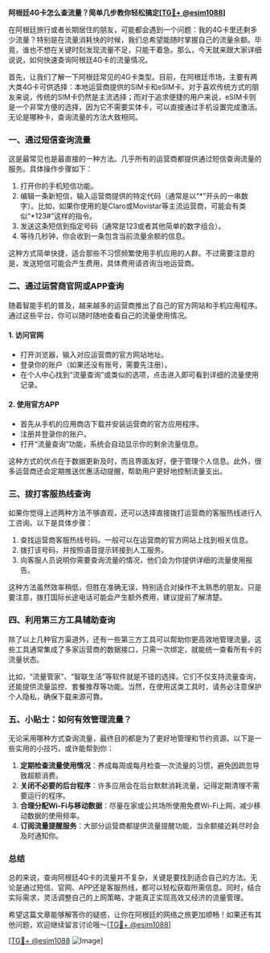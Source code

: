 **阿根廷4G卡怎么查流量？简单几步教你轻松搞定[[TG💪+ @esim1088](https://t.me/s/esim1088)]**

在阿根廷旅行或者长期居住的朋友，可能都会遇到一个问题：我的4G卡里还剩多少流量？特别是在流量消耗快的时候，我们总希望能随时掌握自己的流量余额。毕竟，谁也不想在关键时刻发现流量不足，只能干着急。那么，今天就来跟大家详细说说，如何快速查询阿根廷4G卡的流量情况。

首先，让我们了解一下阿根廷常见的4G卡类型。目前，在阿根廷市场，主要有两大类4G卡可供选择：本地运营商提供的SIM卡和eSIM卡。对于喜欢传统方式的朋友来说，传统的SIM卡仍然是主流选择；而对于追求便捷的用户来说，eSIM卡则是一个非常方便的选择，因为它不需要实体卡，可以直接通过手机设置完成激活。无论是哪种卡，查询流量的方法大致相同。

### **一、通过短信查询流量**

这是最常见也是最直接的一种方法。几乎所有的运营商都提供通过短信查询流量的服务。具体操作步骤如下：

1. 打开你的手机短信功能。
2. 编辑一条新短信，输入运营商提供的特定代码（通常是以“*”开头的一串数字）。比如，如果你使用的是Claro或Movistar等主流运营商，可能会有类似“*123#”这样的指令。
3. 发送这条短信到指定号码（通常是123或者其他简单的数字组合）。
4. 等待几秒钟，你会收到一条包含当前流量余额的信息。

这种方式简单快捷，适合那些不习惯频繁使用手机应用的人群。不过需要注意的是，发送短信可能会产生费用，具体费用请咨询当地运营商。

### **二、通过运营商官网或APP查询**

随着智能手机的普及，越来越多的运营商推出了自己的官方网站和手机应用程序。通过这些平台，你可以随时随地查看自己的流量使用情况。

#### **1. 访问官网**
- 打开浏览器，输入对应运营商的官方网站地址。
- 登录你的账户（如果还没有账号，需要先注册）。
- 在个人中心找到“流量查询”或类似的选项，点击进入即可看到详细的流量使用记录。

#### **2. 使用官方APP**
- 首先从手机的应用商店下载并安装运营商的官方应用程序。
- 注册并登录你的账户。
- 打开“流量查询”功能，系统会自动显示你的剩余流量信息。

这种方式的优点在于数据更新及时，而且界面友好，便于管理个人信息。此外，很多运营商还会定期推送优惠活动提醒，帮助用户更好地控制流量支出。

### **三、拨打客服热线查询**

如果你觉得上述两种方法不够直观，还可以选择直接拨打运营商的客服热线进行人工咨询。以下是具体步骤：

1. 查找运营商客服热线号码。一般可以在运营商的官方网站上找到相关信息。
2. 拨打该号码，并按照语音提示转接到人工服务。
3. 向客服人员说明你需要查询流量的情况，他们会为你提供详细的流量使用报告。

这种方法虽然效率稍低，但胜在准确无误，特别适合对操作不太熟悉的朋友。只是要注意，拨打国际长途电话可能会产生额外费用，建议提前了解清楚。

### **四、利用第三方工具辅助查询**

除了以上几种官方渠道外，还有一些第三方工具可以帮助你更高效地管理流量。这些工具通常集成了多家运营商的数据接口，只需一次绑定，就能统一查看所有卡的流量状态。

比如，“流量管家”、“智联生活”等软件就是不错的选择。它们不仅支持流量查询，还能提供流量监控、套餐推荐等功能。当然，在使用这类工具时，请务必注意保护个人隐私，确保下载来源可靠。

### **五、小贴士：如何有效管理流量？**

无论采用哪种方式查询流量，最终目的都是为了更好地管理和节约资源。以下是一些实用的小技巧，或许能帮到你：

1. **定期检查流量使用情况**：养成每周或每月检查一次流量的习惯，避免因疏忽导致超额消费。
2. **关闭不必要的后台程序**：许多应用会在后台默默消耗流量，记得定期清理不需要运行的程序。
3. **合理分配Wi-Fi与移动数据**：尽量在家或公共场所使用免费Wi-Fi上网，减少移动数据的使用频率。
4. **订阅流量提醒服务**：大部分运营商都提供流量提醒功能，当余额接近耗尽时会及时通知你。

### **总结**

总的来说，查询阿根廷4G卡的流量并不复杂，关键是要找到适合自己的方法。无论是通过短信、官网、APP还是客服热线，都可以轻松获取所需信息。同时，结合实际需求，灵活调整自己的上网策略，才能真正实现高效又经济的流量管理。

希望这篇文章能够解答你的疑惑，让你在阿根廷的网络之旅更加顺畅！如果还有其他问题，欢迎继续留言讨论哦～[[TG💪+ @esim1088](https://t.me/s/esim1088)] 

[[TG💪+ @esim1088](https://t.me/s/esim1088) ![Image](https://i.postimg.cc/4NQfJmqS/Snipaste-2025-05-13-00-14-12.png)]